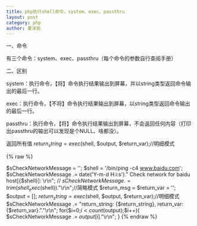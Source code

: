 ```yaml
---
title: php执行shell命令，system、exec、passthru
layout: post
category: php
author: 夏泽民
---
```

一、命令

有三个命令：system、exec、passthru（每个命令的参数自行查阅手册）



二、区别

system：执行命令，【将】命令执行结果输出到屏幕，并以string类型返回命令输出的最后一行。

exec：执行命令，【不将】命令执行结果输出到屏幕，以string类型返回命令输出的最后一行。

passthru：执行命令，【将】命令执行结果输出到屏幕，不会返回任何内容（打印出passthru的输出可以发现是个NULL、啥都没）。

返回所有值
$return_string = exec($shell, $output, $return_var);//明细模式
<!-- more -->
{% raw %}
<?php
function is_running($pid)
{
    $cmd = "ps aux | head";
 
    $ret1 = system($cmd);
    var_dump($ret1);
    echo "\n";
 
    $ret2 = exec($cmd);
    var_dump($ret2);
    echo "\n";
 
    $ret3 = passthru($cmd);
    var_dump($ret3);
    echo "\n";
}
is_running(26594);
?>


$sCheckNetworkMessage = '';
$shell = '/bin/ping -c4 www.baidu.com';
$sCheckNetworkMessage .= date('Y-m-d H:i:s')." Check network for baidu host[{$shell}]: \r\n";
// $sCheckNetworkMessage .= trim(shell_exec($shell))."\r\n";//简略模式
$return_msg = $return_var = '';
$output = [];
$return_string = exec($shell, $output, $return_var);//明细模式
$sCheckNetworkMessage .= "return_string: {$return_string}, return_var: {$return_var}."."\r\n";
for($i=0;$i<count($output);$i++){
    $sCheckNetworkMessage .= $output[$i]."\r\n";
}
{% endraw %}
